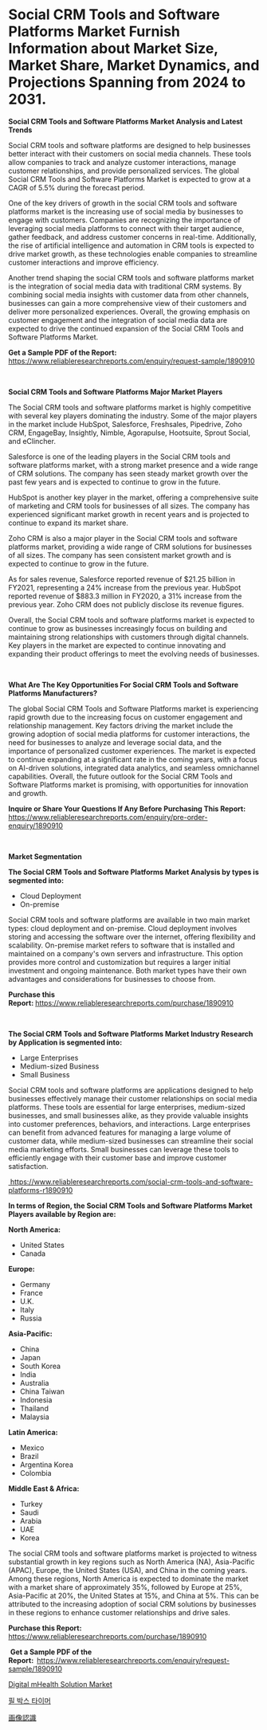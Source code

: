 <p><h1>Social CRM Tools and Software Platforms Market Furnish Information about Market Size, Market Share, Market Dynamics, and Projections Spanning from 2024 to 2031.</h1></p><p><strong>Social CRM Tools and Software Platforms Market Analysis and Latest Trends</strong></p>
<p><p>Social CRM tools and software platforms are designed to help businesses better interact with their customers on social media channels. These tools allow companies to track and analyze customer interactions, manage customer relationships, and provide personalized services. The global Social CRM Tools and Software Platforms Market is expected to grow at a CAGR of 5.5% during the forecast period.</p><p>One of the key drivers of growth in the social CRM tools and software platforms market is the increasing use of social media by businesses to engage with customers. Companies are recognizing the importance of leveraging social media platforms to connect with their target audience, gather feedback, and address customer concerns in real-time. Additionally, the rise of artificial intelligence and automation in CRM tools is expected to drive market growth, as these technologies enable companies to streamline customer interactions and improve efficiency.</p><p>Another trend shaping the social CRM tools and software platforms market is the integration of social media data with traditional CRM systems. By combining social media insights with customer data from other channels, businesses can gain a more comprehensive view of their customers and deliver more personalized experiences. Overall, the growing emphasis on customer engagement and the integration of social media data are expected to drive the continued expansion of the Social CRM Tools and Software Platforms Market.</p></p>
<p><strong>Get a Sample PDF of the Report:&nbsp;</strong> <a href="https://www.reliableresearchreports.com/enquiry/request-sample/1890910">https://www.reliableresearchreports.com/enquiry/request-sample/1890910</a></p>
<p>&nbsp;</p>
<p><strong>Social CRM Tools and Software Platforms Major Market Players</strong></p>
<p><p>The Social CRM tools and software platforms market is highly competitive with several key players dominating the industry. Some of the major players in the market include HubSpot, Salesforce, Freshsales, Pipedrive, Zoho CRM, EngageBay, Insightly, Nimble, Agorapulse, Hootsuite, Sprout Social, and eClincher.</p><p>Salesforce is one of the leading players in the Social CRM tools and software platforms market, with a strong market presence and a wide range of CRM solutions. The company has seen steady market growth over the past few years and is expected to continue to grow in the future.</p><p>HubSpot is another key player in the market, offering a comprehensive suite of marketing and CRM tools for businesses of all sizes. The company has experienced significant market growth in recent years and is projected to continue to expand its market share.</p><p>Zoho CRM is also a major player in the Social CRM tools and software platforms market, providing a wide range of CRM solutions for businesses of all sizes. The company has seen consistent market growth and is expected to continue to grow in the future.</p><p>As for sales revenue, Salesforce reported revenue of $21.25 billion in FY2021, representing a 24% increase from the previous year. HubSpot reported revenue of $883.3 million in FY2020, a 31% increase from the previous year. Zoho CRM does not publicly disclose its revenue figures.</p><p>Overall, the Social CRM tools and software platforms market is expected to continue to grow as businesses increasingly focus on building and maintaining strong relationships with customers through digital channels. Key players in the market are expected to continue innovating and expanding their product offerings to meet the evolving needs of businesses.</p></p>
<p>&nbsp;</p>
<p><strong>What Are The Key Opportunities For Social CRM Tools and Software Platforms Manufacturers?</strong></p>
<p><p>The global Social CRM Tools and Software Platforms market is experiencing rapid growth due to the increasing focus on customer engagement and relationship management. Key factors driving the market include the growing adoption of social media platforms for customer interactions, the need for businesses to analyze and leverage social data, and the importance of personalized customer experiences. The market is expected to continue expanding at a significant rate in the coming years, with a focus on AI-driven solutions, integrated data analytics, and seamless omnichannel capabilities. Overall, the future outlook for the Social CRM Tools and Software Platforms market is promising, with opportunities for innovation and growth.</p></p>
<p><strong>Inquire or Share Your Questions If Any Before Purchasing This Report:</strong> <a href="https://www.reliableresearchreports.com/enquiry/pre-order-enquiry/1890910">https://www.reliableresearchreports.com/enquiry/pre-order-enquiry/1890910</a></p>
<p>&nbsp;</p>
<p><strong>Market Segmentation</strong></p>
<p><strong>The Social CRM Tools and Software Platforms Market Analysis by types is segmented into:</strong></p>
<p><ul><li>Cloud Deployment</li><li>On-premise</li></ul></p>
<p><p>Social CRM tools and software platforms are available in two main market types: cloud deployment and on-premise. Cloud deployment involves storing and accessing the software over the internet, offering flexibility and scalability. On-premise market refers to software that is installed and maintained on a company's own servers and infrastructure. This option provides more control and customization but requires a larger initial investment and ongoing maintenance. Both market types have their own advantages and considerations for businesses to choose from.</p></p>
<p><strong>Purchase this Report:&nbsp;</strong><a href="https://www.reliableresearchreports.com/purchase/1890910">https://www.reliableresearchreports.com/purchase/1890910</a></p>
<p>&nbsp;</p>
<p><strong>The Social CRM Tools and Software Platforms Market Industry Research by Application is segmented into:</strong></p>
<p><ul><li>Large Enterprises</li><li>Medium-sized Business</li><li>Small Business</li></ul></p>
<p><p>Social CRM tools and software platforms are applications designed to help businesses effectively manage their customer relationships on social media platforms. These tools are essential for large enterprises, medium-sized businesses, and small businesses alike, as they provide valuable insights into customer preferences, behaviors, and interactions. Large enterprises can benefit from advanced features for managing a large volume of customer data, while medium-sized businesses can streamline their social media marketing efforts. Small businesses can leverage these tools to efficiently engage with their customer base and improve customer satisfaction.</p></p>
<p><a href="https://www.reliableresearchreports.com/social-crm-tools-and-software-platforms-r1890910">&nbsp;https://www.reliableresearchreports.com/social-crm-tools-and-software-platforms-r1890910</a></p>
<p><strong>In terms of Region, the Social CRM Tools and Software Platforms Market Players available by Region are:</strong></p>
<p>
    <p> <strong> North America: </strong>
        <ul>
            <li>United States</li>
            <li>Canada</li>
        </ul>
        </p> 
    <p> <strong> Europe: </strong>
        <ul>
            <li>Germany</li>
            <li>France</li>
            <li>U.K.</li>
            <li>Italy</li>
            <li>Russia</li>
        </ul>
        </p> 
    <p> <strong> Asia-Pacific: </strong>
        <ul>
            <li>China</li>
            <li>Japan</li>
            <li>South Korea</li>
            <li>India</li>
            <li>Australia</li>
            <li>China Taiwan</li>
            <li>Indonesia</li>
            <li>Thailand</li>
            <li>Malaysia</li>
        </ul>
        </p> 
    <p> <strong> Latin America: </strong>
        <ul>
            <li>Mexico</li>
            <li>Brazil</li>
            <li>Argentina Korea</li>
            <li>Colombia</li>
        </ul>
        </p> 
    <p> <strong> Middle East & Africa: </strong>
        <ul>
            <li>Turkey</li>
            <li>Saudi</li>
            <li>Arabia</li>
            <li>UAE</li>
            <li>Korea</li>
        </ul>
    </p>
    </p>
<p><p>The social CRM tools and software platforms market is projected to witness substantial growth in key regions such as North America (NA), Asia-Pacific (APAC), Europe, the United States (USA), and China in the coming years. Among these regions, North America is expected to dominate the market with a market share of approximately 35%, followed by Europe at 25%, Asia-Pacific at 20%, the United States at 15%, and China at 5%. This can be attributed to the increasing adoption of social CRM solutions by businesses in these regions to enhance customer relationships and drive sales.</p></p>
<p><strong>Purchase this Report: </strong><a href="https://www.reliableresearchreports.com/purchase/1890910">https://www.reliableresearchreports.com/purchase/1890910</a></p>
<p>&nbsp;<strong>Get a Sample PDF of the Report:&nbsp;&nbsp;</strong><a href="https://www.reliableresearchreports.com/enquiry/request-sample/1890910">https://www.reliableresearchreports.com/enquiry/request-sample/1890910</a></p>
<p><strong></strong></p>
<p><p><a href="https://github.com/ElmoRunolfsson2023/Market-Research-Report-List-1/blob/main/digital-mhealth-solution-market.md">Digital mHealth Solution Market</a></p><p><a href="https://medium.com/@wheelgg5674537/%EC%95%BD%ED%86%B5-%ED%83%80%EC%9D%B4%EB%A8%B8-%EC%8B%9C%EC%9E%A5-%EA%B2%BD%EC%9F%81-%EB%B6%84%EC%84%9D-%EC%8B%9C%EC%9E%A5-%EB%8F%99%ED%96%A5-%EB%B0%8F-2031%EB%85%84%EA%B9%8C%EC%A7%80-%EC%98%88%EC%B8%A1-935b54ded144">필 박스 타이머</a></p><p><a href="https://github.com/lababdou/Market-Research-Report-List-3/blob/main/605011762478.md">画像認識</a></p></p>